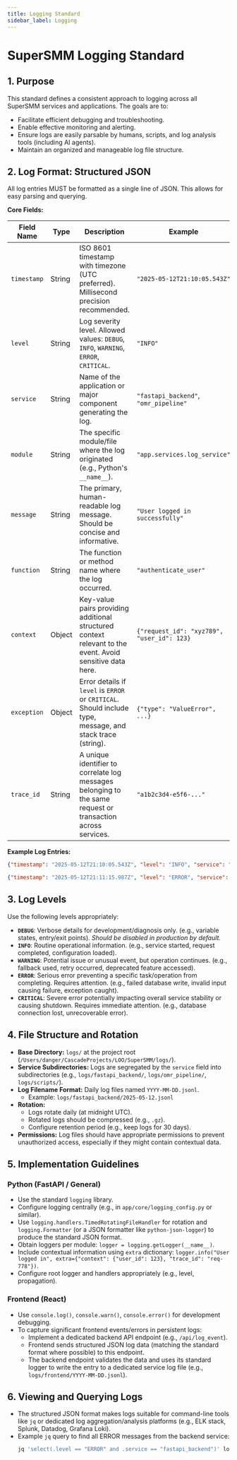 ```yaml
---
title: Logging Standard
sidebar_label: Logging
---
```

# SuperSMM Logging Standard

## 1. Purpose

This standard defines a consistent approach to logging across all SuperSMM services and applications. The goals are to:
- Facilitate efficient debugging and troubleshooting.
- Enable effective monitoring and alerting.
- Ensure logs are easily parsable by humans, scripts, and log analysis tools (including AI agents).
- Maintain an organized and manageable log file structure.

## 2. Log Format: Structured JSON

All log entries MUST be formatted as a single line of JSON. This allows for easy parsing and querying.

**Core Fields:**

| Field Name  | Type   | Description                                                                                                  | Example                               | Requirement |
|-------------|--------|--------------------------------------------------------------------------------------------------------------|---------------------------------------|-------------|
| `timestamp` | String | ISO 8601 timestamp with timezone (UTC preferred). Millisecond precision recommended.                         | `"2025-05-12T21:10:05.543Z"`          | **Required**|
| `level`     | String | Log severity level. Allowed values: `DEBUG`, `INFO`, `WARNING`, `ERROR`, `CRITICAL`.                         | `"INFO"`                              | **Required**|
| `service`   | String | Name of the application or major component generating the log.                                               | `"fastapi_backend"`, `"omr_pipeline"` | **Required**|
| `module`    | String | The specific module/file where the log originated (e.g., Python's `__name__`).                             | `"app.services.log_service"`        | **Required**|
| `message`   | String | The primary, human-readable log message. Should be concise and informative.                                | `"User logged in successfully"`         | **Required**|
| `function`  | String | The function or method name where the log occurred.                                                          | `"authenticate_user"`                 | Recommended |
| `context`   | Object | Key-value pairs providing additional structured context relevant to the event. Avoid sensitive data here.  | `{"request_id": "xyz789", "user_id": 123}` | Optional    |
| `exception` | Object | Error details if `level` is `ERROR` or `CRITICAL`. Should include type, message, and stack trace (string). | `{"type": "ValueError", ...}`       | Optional    |
| `trace_id`  | String | A unique identifier to correlate log messages belonging to the same request or transaction across services.  | `"a1b2c3d4-e5f6-..."`              | Optional    |


**Example Log Entries:**

```json
{"timestamp": "2025-05-12T21:10:05.543Z", "level": "INFO", "service": "fastapi_backend", "module": "app.routers.auth", "function": "login", "message": "User login successful", "context": {"user_id": 123, "client_ip": "192.168.1.100"}, "trace_id": "req-778"}
```

```json
{"timestamp": "2025-05-12T21:11:15.987Z", "level": "ERROR", "service": "omr_pipeline", "module": "segmentation.staff_detector", "function": "find_staff_lines", "message": "Failed to process image", "context": {"image_path": "/tmp/img_abc.png"}, "exception": {"type": "ValueError", "message": "Unsupported image depth", "traceback": "Traceback (most recent call last):\n  File \"..."..."}, "trace_id": "proc-456"}
```

## 3. Log Levels

Use the following levels appropriately:

- **`DEBUG`**: Verbose details for development/diagnosis only. (e.g., variable states, entry/exit points). *Should be disabled in production by default.*
- **`INFO`**: Routine operational information. (e.g., service started, request completed, configuration loaded).
- **`WARNING`**: Potential issue or unusual event, but operation continues. (e.g., fallback used, retry occurred, deprecated feature accessed).
- **`ERROR`**: Serious error preventing a specific task/operation from completing. Requires attention. (e.g., failed database write, invalid input causing failure, exception caught).
- **`CRITICAL`**: Severe error potentially impacting overall service stability or causing shutdown. Requires immediate attention. (e.g., database connection lost, unrecoverable error).

## 4. File Structure and Rotation

- **Base Directory:** `logs/` at the project root (`/Users/danger/CascadeProjects/LOO/SuperSMM/logs/`).
- **Service Subdirectories:** Logs are segregated by the `service` field into subdirectories (e.g., `logs/fastapi_backend/`, `logs/omr_pipeline/`, `logs/scripts/`).
- **Log Filename Format:** Daily log files named `YYYY-MM-DD.jsonl`.
  - Example: `logs/fastapi_backend/2025-05-12.jsonl`
- **Rotation:**
    - Logs rotate daily (at midnight UTC).
    - Rotated logs should be compressed (e.g., `.gz`).
    - Configure retention period (e.g., keep logs for 30 days).
- **Permissions:** Log files should have appropriate permissions to prevent unauthorized access, especially if they might contain contextual data.

## 5. Implementation Guidelines

### Python (FastAPI / General)
- Use the standard `logging` library.
- Configure logging centrally (e.g., in `app/core/logging_config.py` or similar).
- Use `logging.handlers.TimedRotatingFileHandler` for rotation and `logging.Formatter` (or a JSON formatter like `python-json-logger`) to produce the standard JSON format.
- Obtain loggers per module: `logger = logging.getLogger(__name__)`.
- Include contextual information using `extra` dictionary: `logger.info("User logged in", extra={"context": {"user_id": 123}, "trace_id": "req-778"})`.
- Configure root logger and handlers appropriately (e.g., level, propagation).

### Frontend (React)
- Use `console.log()`, `console.warn()`, `console.error()` for development debugging.
- To capture significant frontend events/errors in persistent logs:
    - Implement a dedicated backend API endpoint (e.g., `/api/log_event`).
    - Frontend sends structured JSON log data (matching the standard format where possible) to this endpoint.
    - The backend endpoint validates the data and uses its standard logger to write the entry to a dedicated service log file (e.g., `logs/frontend/YYYY-MM-DD.jsonl`).

## 6. Viewing and Querying Logs

- The structured JSON format makes logs suitable for command-line tools like `jq` or dedicated log aggregation/analysis platforms (e.g., ELK stack, Splunk, Datadog, Grafana Loki).
- Example `jq` query to find all ERROR messages from the backend service:
  ```bash
  jq 'select(.level == "ERROR" and .service == "fastapi_backend")' logs/fastapi_backend/*.jsonl
  ```
